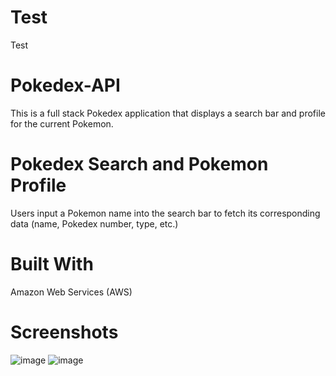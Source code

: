 # Test
Test

# Pokedex-API
This is a full stack Pokedex application that displays a search bar and profile for the current Pokemon.

# Pokedex Search and Pokemon Profile
Users input a Pokemon name into the search bar to fetch its corresponding data (name, Pokedex number, type, etc.)

# Built With
Amazon Web Services (AWS)

# Screenshots
![image](https://user-images.githubusercontent.com/47619395/56532059-f7527c80-6509-11e9-92d4-b7fc26ed9715.png)
![image](https://user-images.githubusercontent.com/47619395/56532085-03d6d500-650a-11e9-8379-741b6d04277e.png)
